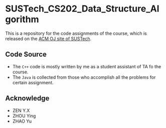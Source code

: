 # SUSTech_CS202_Data_Structure_Algorithm

This is a repository for the code assignments of the course, which is released on the [ACM OJ site of SUSTech](http://acm.sustc.edu.cn/onlinejudge/).

## Code Source

- The `C++` code is mostly written by me as a student assistant of TA fo the course.
- The `Java` is collected from those who accomplish all the problems for certain assignment.

## Acknowledge

- ZEN Y.X
- ZHOU Ying
- ZHAO Yu
